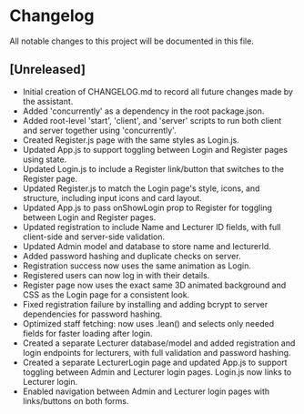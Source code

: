 # Changelog

All notable changes to this project will be documented in this file.

## [Unreleased]
- Initial creation of CHANGELOG.md to record all future changes made by the assistant.
- Added 'concurrently' as a dependency in the root package.json.
- Added root-level 'start', 'client', and 'server' scripts to run both client and server together using 'concurrently'.
- Created Register.js page with the same styles as Login.js.
- Updated App.js to support toggling between Login and Register pages using state.
- Updated Login.js to include a Register link/button that switches to the Register page.
- Updated Register.js to match the Login page's style, icons, and structure, including input icons and card layout.
- Updated App.js to pass onShowLogin prop to Register for toggling between Login and Register pages.
- Updated registration to include Name and Lecturer ID fields, with full client-side and server-side validation.
- Updated Admin model and database to store name and lecturerId.
- Added password hashing and duplicate checks on server.
- Registration success now uses the same animation as Login.
- Registered users can now log in with their details.
- Register page now uses the exact same 3D animated background and CSS as the Login page for a consistent look.
- Fixed registration failure by installing and adding bcrypt to server dependencies for password hashing.
- Optimized staff fetching: now uses .lean() and selects only needed fields for faster loading after login.
- Created a separate Lecturer database/model and added registration and login endpoints for lecturers, with full validation and password hashing.
- Created a separate LecturerLogin page and updated App.js to support toggling between Admin and Lecturer login pages. Login.js now links to Lecturer login.
- Enabled navigation between Admin and Lecturer login pages with links/buttons on both forms. 
